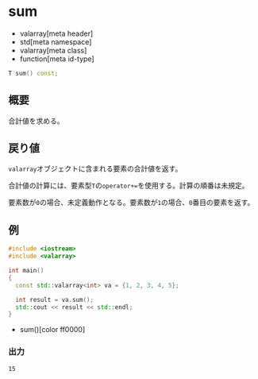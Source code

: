 # sum
* valarray[meta header]
* std[meta namespace]
* valarray[meta class]
* function[meta id-type]

```cpp
T sum() const;
```

## 概要
合計値を求める。


## 戻り値
`valarray`オブジェクトに含まれる要素の合計値を返す。

合計値の計算には、要素型`T`の`operator+=`を使用する。計算の順番は未規定。

要素数が`0`の場合、未定義動作となる。要素数が`1`の場合、`0`番目の要素を返す。


## 例
```cpp example
#include <iostream>
#include <valarray>

int main()
{
  const std::valarray<int> va = {1, 2, 3, 4, 5};

  int result = va.sum();
  std::cout << result << std::endl;
}
```
* sum()[color ff0000]

### 出力
```
15
```


